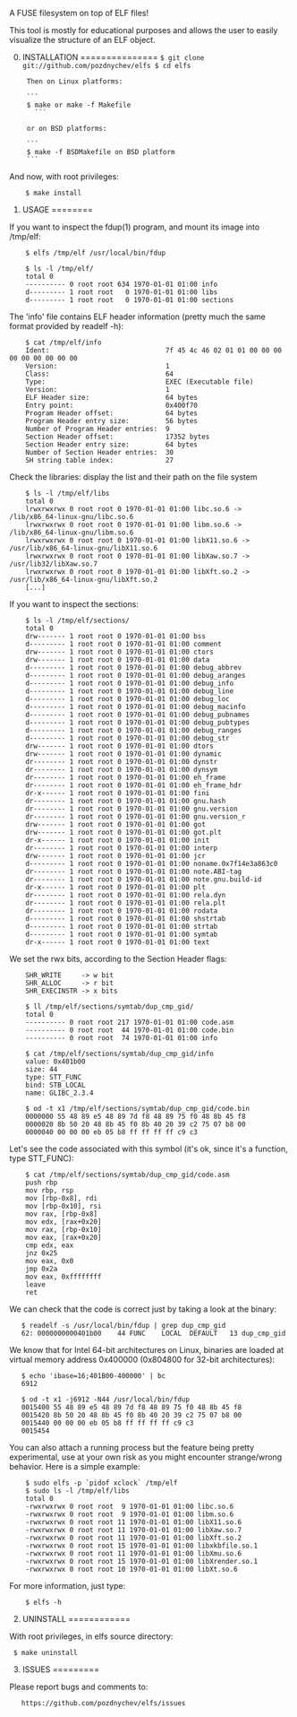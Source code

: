 A FUSE filesystem on top of ELF files!

This tool is mostly for educational purposes and allows the user to easily visualize
the structure of an ELF object.

0. INSTALLATION
===============
        ```
        $ git clone git://github.com/pozdnychev/elfs
        $ cd elfs
        ```
        
        Then on Linux platforms:
        
        ```
        $ make or make -f Makefile 
	      ```  
      
        or on BSD platforms:

        ```
        $ make -f BSDMakefile on BSD platform
        ```

And now, with root privileges:

        $ make install

1. USAGE
========

If you want to inspect the fdup(1) program, and mount its image into /tmp/elf:

        $ elfs /tmp/elf /usr/local/bin/fdup

        $ ls -l /tmp/elf/
        total 0
        ---------- 0 root root 634 1970-01-01 01:00 info
        d--------- 1 root root   0 1970-01-01 01:00 libs
        d--------- 1 root root   0 1970-01-01 01:00 sections

The 'info' file contains ELF header information (pretty much the same format provided by readelf -h):

        $ cat /tmp/elf/info
        Ident:                             7f 45 4c 46 02 01 01 00 00 00 00 00 00 00 00 00
        Version:                           1
        Class:                             64
        Type:                              EXEC (Executable file)
        Version:                           1
        ELF Header size:                   64 bytes
        Entry point:                       0x400f70
        Program Header offset:             64 bytes
        Program Header entry size:         56 bytes
        Number of Program Header entries:  9
        Section Header offset:             17352 bytes
        Section Header entry size:         64 bytes
        Number of Section Header entries:  30
        SH string table index:             27

Check the libraries: display the list and their path on the file system

        $ ls -l /tmp/elf/libs
        total 0
        lrwxrwxrwx 0 root root 0 1970-01-01 01:00 libc.so.6 -> /lib/x86_64-linux-gnu/libc.so.6
        lrwxrwxrwx 0 root root 0 1970-01-01 01:00 libm.so.6 -> /lib/x86_64-linux-gnu/libm.so.6
        lrwxrwxrwx 0 root root 0 1970-01-01 01:00 libX11.so.6 -> /usr/lib/x86_64-linux-gnu/libX11.so.6
        lrwxrwxrwx 0 root root 0 1970-01-01 01:00 libXaw.so.7 -> /usr/lib32/libXaw.so.7
        lrwxrwxrwx 0 root root 0 1970-01-01 01:00 libXft.so.2 -> /usr/lib/x86_64-linux-gnu/libXft.so.2
        [...]


If you want to inspect the sections:

        $ ls -l /tmp/elf/sections/
        total 0
        drw------- 1 root root 0 1970-01-01 01:00 bss
        d--------- 1 root root 0 1970-01-01 01:00 comment
        drw------- 1 root root 0 1970-01-01 01:00 ctors
        drw------- 1 root root 0 1970-01-01 01:00 data
        d--------- 1 root root 0 1970-01-01 01:00 debug_abbrev
        d--------- 1 root root 0 1970-01-01 01:00 debug_aranges
        d--------- 1 root root 0 1970-01-01 01:00 debug_info
        d--------- 1 root root 0 1970-01-01 01:00 debug_line
        d--------- 1 root root 0 1970-01-01 01:00 debug_loc
        d--------- 1 root root 0 1970-01-01 01:00 debug_macinfo
        d--------- 1 root root 0 1970-01-01 01:00 debug_pubnames
        d--------- 1 root root 0 1970-01-01 01:00 debug_pubtypes
        d--------- 1 root root 0 1970-01-01 01:00 debug_ranges
        d--------- 1 root root 0 1970-01-01 01:00 debug_str
        drw------- 1 root root 0 1970-01-01 01:00 dtors
        drw------- 1 root root 0 1970-01-01 01:00 dynamic
        dr-------- 1 root root 0 1970-01-01 01:00 dynstr
        dr-------- 1 root root 0 1970-01-01 01:00 dynsym
        dr-------- 1 root root 0 1970-01-01 01:00 eh_frame
        dr-------- 1 root root 0 1970-01-01 01:00 eh_frame_hdr
        dr-x------ 1 root root 0 1970-01-01 01:00 fini
        dr-------- 1 root root 0 1970-01-01 01:00 gnu.hash
        dr-------- 1 root root 0 1970-01-01 01:00 gnu.version
        dr-------- 1 root root 0 1970-01-01 01:00 gnu.version_r
        drw------- 1 root root 0 1970-01-01 01:00 got
        drw------- 1 root root 0 1970-01-01 01:00 got.plt
        dr-x------ 1 root root 0 1970-01-01 01:00 init
        dr-------- 1 root root 0 1970-01-01 01:00 interp
        drw------- 1 root root 0 1970-01-01 01:00 jcr
        d--------- 1 root root 0 1970-01-01 01:00 noname.0x7f14e3a863c0
        dr-------- 1 root root 0 1970-01-01 01:00 note.ABI-tag
        dr-------- 1 root root 0 1970-01-01 01:00 note.gnu.build-id
        dr-x------ 1 root root 0 1970-01-01 01:00 plt
        dr-------- 1 root root 0 1970-01-01 01:00 rela.dyn
        dr-------- 1 root root 0 1970-01-01 01:00 rela.plt
        dr-------- 1 root root 0 1970-01-01 01:00 rodata
        d--------- 1 root root 0 1970-01-01 01:00 shstrtab
        d--------- 1 root root 0 1970-01-01 01:00 strtab
        d--------- 1 root root 0 1970-01-01 01:00 symtab
        dr-x------ 1 root root 0 1970-01-01 01:00 text

We set the rwx bits, according to the Section Header flags:

        SHR_WRITE     -> w bit
        SHR_ALLOC     -> r bit
        SHR_EXECINSTR -> x bits

        $ ll /tmp/elf/sections/symtab/dup_cmp_gid/
        total 0
        ---------- 0 root root 217 1970-01-01 01:00 code.asm
        ---------- 0 root root  44 1970-01-01 01:00 code.bin
        ---------- 0 root root  74 1970-01-01 01:00 info

        $ cat /tmp/elf/sections/symtab/dup_cmp_gid/info
        value: 0x401b00
        size: 44
        type: STT_FUNC
        bind: STB_LOCAL
        name: GLIBC_2.3.4

        $ od -t x1 /tmp/elf/sections/symtab/dup_cmp_gid/code.bin
        0000000 55 48 89 e5 48 89 7d f8 48 89 75 f0 48 8b 45 f8
        0000020 8b 50 20 48 8b 45 f0 8b 40 20 39 c2 75 07 b8 00
        0000040 00 00 00 eb 05 b8 ff ff ff ff c9 c3


Let's see the code associated with this symbol (it's ok, since it's a function,
type STT_FUNC):

        $ cat /tmp/elf/sections/symtab/dup_cmp_gid/code.asm
        push rbp
        mov rbp, rsp
        mov [rbp-0x8], rdi
        mov [rbp-0x10], rsi
        mov rax, [rbp-0x8]
        mov edx, [rax+0x20]
        mov rax, [rbp-0x10]
        mov eax, [rax+0x20]
        cmp edx, eax
        jnz 0x25
        mov eax, 0x0
        jmp 0x2a
        mov eax, 0xffffffff
        leave
        ret

We can check that the code is correct just by taking a look at the binary:

       $ readelf -s /usr/local/bin/fdup | grep dup_cmp_gid
       62: 0000000000401b00    44 FUNC    LOCAL  DEFAULT   13 dup_cmp_gid

We know that for Intel 64-bit architectures on Linux, binaries are loaded 
at virtual memory address 0x400000 (0x804800 for 32-bit architectures):

       $ echo 'ibase=16;401B00-400000' | bc
       6912

       $ od -t x1 -j6912 -N44 /usr/local/bin/fdup
       0015400 55 48 89 e5 48 89 7d f8 48 89 75 f0 48 8b 45 f8
       0015420 8b 50 20 48 8b 45 f0 8b 40 20 39 c2 75 07 b8 00
       0015440 00 00 00 eb 05 b8 ff ff ff ff c9 c3
       0015454


You can also attach a running process but the feature being pretty experimental,
use at your own risk as you might encounter strange/wrong behavior.  Here is a simple example:

        $ sudo elfs -p `pidof xclock` /tmp/elf
        $ sudo ls -l /tmp/elf/libs
        total 0
        -rwxrwxrwx 0 root root  9 1970-01-01 01:00 libc.so.6
        -rwxrwxrwx 0 root root  9 1970-01-01 01:00 libm.so.6
        -rwxrwxrwx 0 root root 11 1970-01-01 01:00 libX11.so.6
        -rwxrwxrwx 0 root root 11 1970-01-01 01:00 libXaw.so.7
        -rwxrwxrwx 0 root root 11 1970-01-01 01:00 libXft.so.2
        -rwxrwxrwx 0 root root 15 1970-01-01 01:00 libxkbfile.so.1
        -rwxrwxrwx 0 root root 11 1970-01-01 01:00 libXmu.so.6
        -rwxrwxrwx 0 root root 15 1970-01-01 01:00 libXrender.so.1
        -rwxrwxrwx 0 root root 10 1970-01-01 01:00 libXt.so.6


For more information, just type:

        $ elfs -h


2. UNINSTALL
============

With root privileges, in elfs source directory:

     $ make uninstall

3. ISSUES
=========

Please report bugs and comments to:

       https://github.com/pozdnychev/elfs/issues
